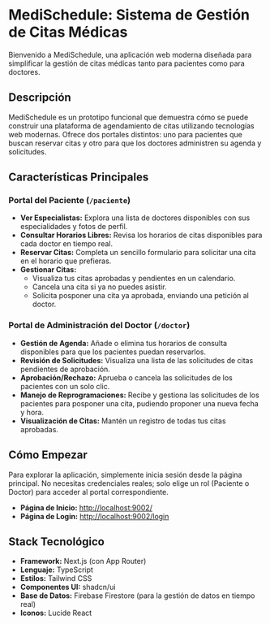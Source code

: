 # MediSchedule: Sistema de Gestión de Citas Médicas

Bienvenido a MediSchedule, una aplicación web moderna diseñada para simplificar la gestión de citas médicas tanto para pacientes como para doctores.

## Descripción

MediSchedule es un prototipo funcional que demuestra cómo se puede construir una plataforma de agendamiento de citas utilizando tecnologías web modernas. Ofrece dos portales distintos: uno para pacientes que buscan reservar citas y otro para que los doctores administren su agenda y solicitudes.

## Características Principales

### Portal del Paciente (`/paciente`)

-   **Ver Especialistas:** Explora una lista de doctores disponibles con sus especialidades y fotos de perfil.
-   **Consultar Horarios Libres:** Revisa los horarios de citas disponibles para cada doctor en tiempo real.
-   **Reservar Citas:** Completa un sencillo formulario para solicitar una cita en el horario que prefieras.
-   **Gestionar Citas:**
    -   Visualiza tus citas aprobadas y pendientes en un calendario.
    -   Cancela una cita si ya no puedes asistir.
    -   Solicita posponer una cita ya aprobada, enviando una petición al doctor.

### Portal de Administración del Doctor (`/doctor`)

-   **Gestión de Agenda:** Añade o elimina tus horarios de consulta disponibles para que los pacientes puedan reservarlos.
-   **Revisión de Solicitudes:** Visualiza una lista de las solicitudes de citas pendientes de aprobación.
-   **Aprobación/Rechazo:** Aprueba o cancela las solicitudes de los pacientes con un solo clic.
-   **Manejo de Reprogramaciones:** Recibe y gestiona las solicitudes de los pacientes para posponer una cita, pudiendo proponer una nueva fecha y hora.
-   **Visualización de Citas:** Mantén un registro de todas tus citas aprobadas.

## Cómo Empezar

Para explorar la aplicación, simplemente inicia sesión desde la página principal. No necesitas credenciales reales; solo elige un rol (Paciente o Doctor) para acceder al portal correspondiente.

-   **Página de Inicio:** [http://localhost:9002/](http://localhost:9002/)
-   **Página de Login:** [http://localhost:9002/login](http://localhost:9002/login)

## Stack Tecnológico

-   **Framework:** Next.js (con App Router)
-   **Lenguaje:** TypeScript
-   **Estilos:** Tailwind CSS
-   **Componentes UI:** shadcn/ui
-   **Base de Datos:** Firebase Firestore (para la gestión de datos en tiempo real)
-   **Iconos:** Lucide React
